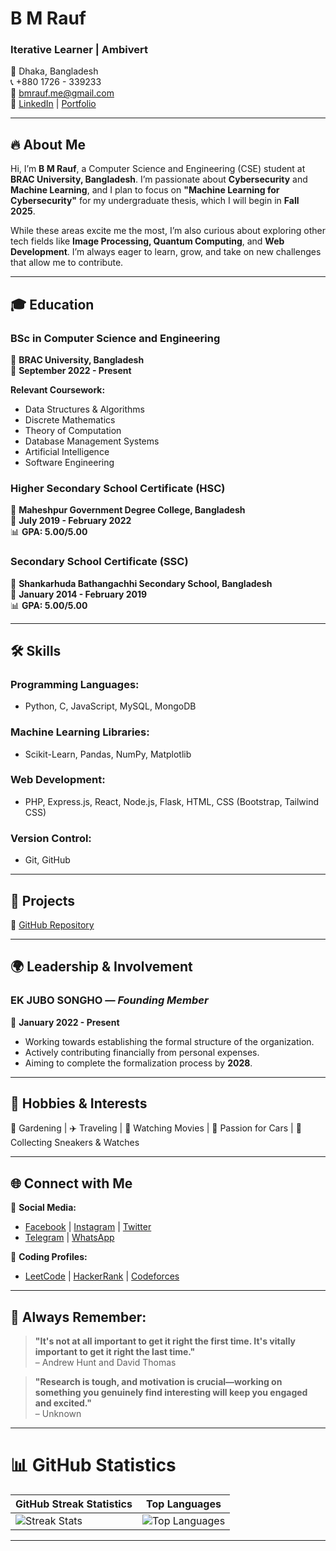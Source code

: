 # B M Rauf

### Iterative Learner | Ambivert

📍 Dhaka, Bangladesh  
📞 +880 1726 - 339233  
📧 [bmrauf.me@gmail.com](mailto:bmrauf.me@gmail.com)  
🔗 [LinkedIn](https://www.linkedin.com/in/mebmrauf) | [Portfolio](https://portfolio.bmrauf.me)

---

## 🔥 About Me

Hi, I’m **B M Rauf**, a Computer Science and Engineering (CSE) student at **BRAC University, Bangladesh**. I’m passionate about **Cybersecurity** and **Machine Learning**, and I plan to focus on **"Machine Learning for Cybersecurity"** for my undergraduate thesis, which I will begin in **Fall 2025**.

While these areas excite me the most, I’m also curious about exploring other tech fields like **Image Processing, Quantum Computing**, and **Web Development**. I’m always eager to learn, grow, and take on new challenges that allow me to contribute.

---

## 🎓 Education

### **BSc in Computer Science and Engineering**  
📍 **BRAC University, Bangladesh**  
📅 **September 2022 - Present**  

**Relevant Coursework:**  
- Data Structures & Algorithms  
- Discrete Mathematics  
- Theory of Computation  
- Database Management Systems  
- Artificial Intelligence  
- Software Engineering

### **Higher Secondary School Certificate (HSC)**  
📍 **Maheshpur Government Degree College, Bangladesh**  
📅 **July 2019 - February 2022**  
📊 **GPA: 5.00/5.00**  

### **Secondary School Certificate (SSC)**  
📍 **Shankarhuda Bathangachhi Secondary School, Bangladesh**  
📅 **January 2014 - February 2019**  
📊 **GPA: 5.00/5.00**  

---

## 🛠 Skills

### **Programming Languages:**
- Python, C, JavaScript, MySQL, MongoDB

### **Machine Learning Libraries:**
- Scikit-Learn, Pandas, NumPy, Matplotlib

### **Web Development:**
- PHP, Express.js, React, Node.js, Flask, HTML, CSS (Bootstrap, Tailwind CSS)

### **Version Control:**
- Git, GitHub

---

## 🚀 Projects

🔗 [GitHub Repository](https://github.com/mebmrauf/project-showcase)

---

## 🌍 Leadership & Involvement

### **EK JUBO SONGHO** — *Founding Member*  
📅 **January 2022 - Present**  
- Working towards establishing the formal structure of the organization.
- Actively contributing financially from personal expenses.
- Aiming to complete the formalization process by **2028**.

---

## 🎯 Hobbies & Interests  
🌿 Gardening | ✈️ Traveling | 🎥 Watching Movies | 🚗 Passion for Cars | 👟 Collecting Sneakers & Watches

---

## 🌐 Connect with Me

🔗 **Social Media:**  
- [Facebook](https://www.facebook.com/mebmrauf) | [Instagram](https://www.instagram.com/mebmrauf) | [Twitter](https://twitter.com/mebmrauf)  
- [Telegram](https://t.me/mebmrauf) | [WhatsApp](https://wa.link/b6gwse)

🔗 **Coding Profiles:**   
- [LeetCode](https://leetcode.com/mebmrauf) | [HackerRank](https://www.hackerrank.com/profile/mebmrauf) | [Codeforces](https://codeforces.com/profile/bmrauf)  

---

## 📝 Always Remember:
> **"It's not at all important to get it right the first time. It's vitally important to get it right the last time."**  
> – Andrew Hunt and David Thomas

> **"Research is tough, and motivation is crucial—working on something you genuinely find interesting will keep you engaged and excited."**  
> – Unknown

---

# 📊 GitHub Statistics

| GitHub Streak Statistics | Top Languages |
|---------------------|---------------|
| ![Streak Stats](https://github-readme-streak-stats.herokuapp.com/?user=mebmrauf&theme=transparent&hide_border=false) | ![Top Languages](https://github-readme-stats.vercel.app/api/top-langs/?username=mebmrauf&theme=transparent&hide_border=false&include_all_commits=true&count_private=true&layout=compact) |

---
